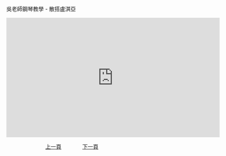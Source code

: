 ﻿---
keywords: 吳老師鋼琴教學 - 散搭盧淇亞
---
吳老師鋼琴教學 - 散搭盧淇亞

<iframe width="560" height="315" src="https://www.youtube.com/embed/OAVfhpZzuyc" title="散搭盧淇亞" frameborder="0" allow="accelerometer; autoplay; clipboard-write; encrypted-media; gyroscope; picture-in-picture; web-share" allowfullscreen></iframe>

&nbsp;&nbsp;&nbsp;&nbsp;&nbsp;&nbsp;&nbsp;&nbsp;&nbsp;&nbsp;&nbsp;&nbsp;
&nbsp;&nbsp;&nbsp;&nbsp;&nbsp;&nbsp;&nbsp;&nbsp;&nbsp;&nbsp;&nbsp;&nbsp;
[上一頁](T-SantaLucia)
&nbsp;&nbsp;&nbsp;&nbsp;&nbsp;&nbsp;&nbsp;&nbsp;&nbsp;&nbsp;&nbsp;&nbsp;
[下一頁](T-HappyBirthday)





